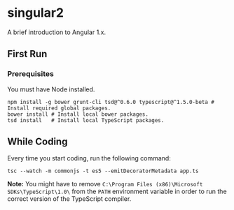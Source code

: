 # singular2

A brief introduction to Angular 1.x.

## First Run

### Prerequisites

You must have Node installed.

    npm install -g bower grunt-cli tsd@^0.6.0 typescript@^1.5.0-beta # Install required global packages.
    bower install # Install local bower packages.
    tsd install   # Install local TypeScript packages.

## While Coding

Every time you start coding, run the following command:

    tsc --watch -m commonjs -t es5 --emitDecoratorMetadata app.ts

**Note:** You might have to remove `C:\Program Files (x86)\Microsoft SDKs\TypeScript\1.0\`
from the `PATH` environment variable in order to run the correct version of the TypeScript compiler.
